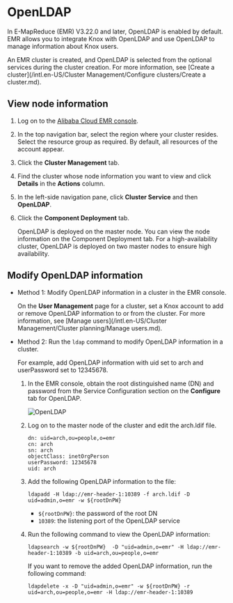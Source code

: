 # OpenLDAP

In E-MapReduce \(EMR\) V3.22.0 and later, OpenLDAP is enabled by default. EMR allows you to integrate Knox with OpenLDAP and use OpenLDAP to manage information about Knox users.

An EMR cluster is created, and OpenLDAP is selected from the optional services during the cluster creation. For more information, see [Create a cluster](/intl.en-US/Cluster Management/Configure clusters/Create a cluster.md).

## View node information

1.  Log on to the [Alibaba Cloud EMR console](https://emr.console.aliyun.com/).

2.  In the top navigation bar, select the region where your cluster resides. Select the resource group as required. By default, all resources of the account appear.

3.  Click the **Cluster Management** tab.

4.  Find the cluster whose node information you want to view and click **Details** in the **Actions** column.

5.  In the left-side navigation pane, click **Cluster Service** and then **OpenLDAP**.

6.  Click the **Component Deployment** tab.

    OpenLDAP is deployed on the master node. You can view the node information on the Component Deployment tab. For a high-availability cluster, OpenLDAP is deployed on two master nodes to ensure high availability.


## Modify OpenLDAP information

-   Method 1: Modify OpenLDAP information in a cluster in the EMR console.

    On the **User Management** page for a cluster, set a Knox account to add or remove OpenLDAP information to or from the cluster. For more information, see [Manage users](/intl.en-US/Cluster Management/Cluster planning/Manage users.md).

-   Method 2: Run the `ldap` command to modify OpenLDAP information in a cluster.

    For example, add OpenLDAP information with uid set to arch and userPassword set to 12345678.

    1.  In the EMR console, obtain the root distinguished name \(DN\) and password from the Service Configuration section on the **Configure** tab for OpenLDAP.

        ![OpenLDAP](https://static-aliyun-doc.oss-cn-hangzhou.aliyuncs.com/assets/img/en-US/3307917951/p93012.png)

    2.  Log on to the master node of the cluster and edit the arch.ldif file.

        ```
        dn: uid=arch,ou=people,o=emr
        cn: arch
        sn: arch
        objectClass: inetOrgPerson
        userPassword: 12345678
        uid: arch
        ```

    3.  Add the following OpenLDAP information to the file:

        ```
        ldapadd -H ldap://emr-header-1:10389 -f arch.ldif -D uid=admin,o=emr -w ${rootDnPW}
        ```

        -   `${rootDnPW}`: the password of the root DN
        -   `10389`: the listening port of the OpenLDAP service
    4.  Run the following command to view the OpenLDAP information:

        ```
        ldapsearch -w ${rootDnPW}  -D "uid=admin,o=emr" -H ldap://emr-header-1:10389 -b uid=arch,ou=people,o=emr
        ```

        If you want to remove the added OpenLDAP information, run the following command:

        ```
        ldapdelete -x -D "uid=admin,o=emr" -w ${rootDnPW} -r uid=arch,ou=people,o=emr -H ldap://emr-header-1:10389
        ```


